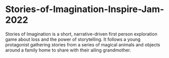 # Stories-of-Imagination-Inspire-Jam-2022
Stories of Imagination is a short, narrative-driven first person exploration game about loss and the power of storytelling.  It follows a young protagonist gathering stories from a series of magical animals and objects around a family home to share with their ailing grandmother.
